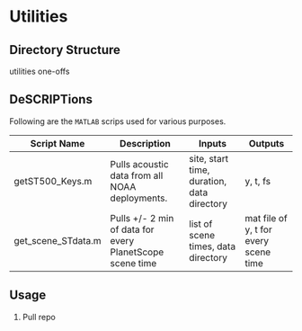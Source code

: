 # Utilities

## Directory Structure

utilities
one-offs

## DeSCRIPTions

Following are the `MATLAB`  scrips used for various purposes.

Script Name | Description | Inputs | Outputs
-----|-----|-----|-----|
getST500_Keys.m | Pulls acoustic data from all NOAA deployments. | site, start time, duration, data directory | y, t, fs
get_scene_STdata.m | Pulls +/- 2 min of data for every PlanetScope scene time | list of scene times, data directory | mat file of y, t for every scene time



## Usage

1. Pull repo

